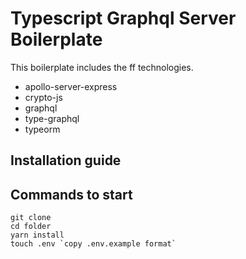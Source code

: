 # Typescript Graphql Server Boilerplate

This boilerplate includes the ff technologies.

- apollo-server-express
- crypto-js
- graphql
- type-graphql
- typeorm

## Installation guide

## Commands to start

```
git clone
cd folder
yarn install
touch .env `copy .env.example format`
```
